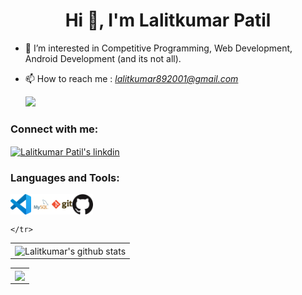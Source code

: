 <h1 align="center">Hi 👋, I'm  Lalitkumar Patil </h1>

<!--
**lalitkumar88/lalitkumar88** is a ✨ _special_ ✨ repository because its `README.md` (this file) appears on your GitHub profile.

Here are some ideas to get you started:

- 🔭 I’m currently working on ...
- 🌱 I’m currently learning ...
- 👯 I’m looking to collaborate on ...
- 🤔 I’m looking for help with ...
- 💬 Ask me about ...
- 📫 How to reach me: ...
- 😄 Pronouns: ...
- ⚡ Fun fact: ...
-->


- 👀 I’m interested in Competitive Programming, Web Development, Android Development (and its not all).

- 📫 How to reach me : *lalitkumar892001@gmail.com*

    <img src="https://komarev.com/ghpvc/?username=lalitkumar88" width=160px/>

<h3 align="left">Connect with me:</h3>
<p align="center">

<a href="https://www.linkedin.com/in/lalitkumar-m-patil/" target="blank"><img align="center" src="https://user-images.githubusercontent.com/54509629/135730249-efac72bc-a6e2-4d31-a693-864bbbc2afac.gif" alt="Lalitkumar Patil's linkdin" height="50" width="50" /></a>

### Languages and Tools:
<div>
<img align="left" alt="Visual Studio Code" width="33px" src="https://raw.githubusercontent.com/github/explore/80688e429a7d4ef2fca1e82350fe8e3517d3494d/topics/visual-studio-code/visual-studio-code.png" />
<img align="left" alt="MySQL" width="33px" src="https://raw.githubusercontent.com/github/explore/80688e429a7d4ef2fca1e82350fe8e3517d3494d/topics/mysql/mysql.png" />
<img align="left" alt="Git" width="33px" src="https://raw.githubusercontent.com/github/explore/80688e429a7d4ef2fca1e82350fe8e3517d3494d/topics/git/git.png" />
<img align="left" alt="GitHub" width="33px" src="https://raw.githubusercontent.com/github/explore/78df643247d429f6cc873026c0622819ad797942/topics/github/github.png" />

</div>

<br>
<br>
    
<table>
    <tr>
        <td> <img align="center" src="https://github-readme-stats.vercel.app/api?username=lalitkumar88&show_icons=true&theme=radical" alt="Lalitkumar's github stats" /> </td>
    
    </tr>
</table>


<table>
  <tr>
    <td valign="top"><img align="center" src="https://github-readme-streak-stats.herokuapp.com/?user=lalitkumar88&theme=radical" />
</td>
   
  </tr>
</table>


